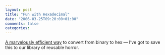 ```yaml
---
layout: post
title: "Fun with Hexadecimal"
date: "2006-03-25T09:20:00+01:00"
comments: false
categories: 
---
```


<p><a href="http://thedailywtf.com/forums/65573/ShowPost.aspx">A marvelously efficient way</a> to convert from binary to hex &#8212; I&#8217;ve got to save this to our library of reusable horror.</p>


